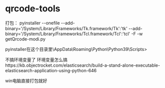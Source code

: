 # qrcode-tools

打包：
pyinstaller --onefile --add-binary='/System/Library/Frameworks/Tk.framework/Tk':'tk' --add-binary='/System/Library/Frameworks/Tcl.framework/Tcl':'tcl' -F -w getQrcode-modi.py

pyinstaller在这个目录里\AppData\Roaming\Python\Python39\Scripts>

不搞环境变量了
环境变量怎么搞https://kb.objectrocket.com/elasticsearch/build-a-stand-alone-executable-elasticsearch-application-using-python-646


win电脑直接打包就好
